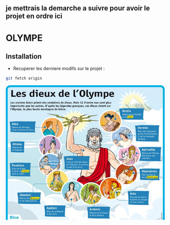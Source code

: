 ## je mettrais la demarche a suivre pour avoir le projet en ordre ici
# OLYMPE
## Installation
* Recuperer les derniere modifs sur le projet :

```bash
git fetch origin 
```
<img src="public/images/dieux.jpg" />